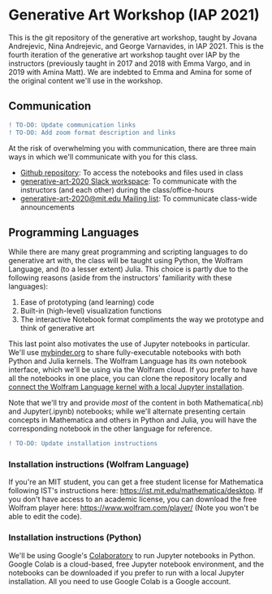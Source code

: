 # Generative Art Workshop (IAP 2021)
This is the git repository of the generative art workshop, taught by Jovana Andrejevic, Nina Andrejevic, and George Varnavides, in IAP 2021. This is the fourth iteration of the generative art workshop taught over IAP by the instructors (previously taught in 2017 and 2018 with Emma Vargo, and in 2019 with Amina Matt). We are indebted to Emma and Amina for some of the original content we'll use in the workshop.

## Communication
```diff
! TO-DO: Update communication links
! TO-DO: Add zoom format description and links
```
At the risk of overwhelming you with communication, there are three main ways in which we'll communicate with you for this class.
* [Github repository](https://github.com/gvarnavi/generative-art-iap): To access the notebooks and files used in class
* [generative-art-2020 Slack workspace](https://join.slack.com/t/generative-art-2020/shared_invite/enQtOTA0ODUzNzg4OTk4LWQwODgwYjQ4MzlhNjRlOTk0YjU1NzllYjk1MTZhNzk1N2JkOWI1MzM1ODZmMDkxMzM1YzQwM2JkMTZjYTE5NzE): To communicate with the instructors (and each other) during the class/office-hours
* [generative-art-2020@mit.edu Mailing list](https://groups.mit.edu/webmoira/list/generative-art-2020): To communicate class-wide announcements

## Programming Languages
While there are many great programming and scripting languages to do generative art with, the class will be taught using Python, the Wolfram Language, and (to a lesser extent) Julia. This choice is partly due to the following reasons (aside from the instructors' familiarity with these languages):
1. Ease of prototyping (and learning) code
2. Built-in (high-level) visualization functions
3. The interactive Notebook format compliments the way we prototype and think of generative art

This last point also motivates the use of Jupyter notebooks in particular. We'll use [mybinder.org](https://mybinder.org/) to share fully-executable notebooks with both Python and Julia kernels. The Wolfram Language has its own notebook interface, which we'll be using via the Wolfram cloud. If you prefer to have all the notebooks in one place, you can clone the repository locally and [connect the Wolfram Language kernel with a local Jupyter installation](https://github.com/WolframResearch/WolframLanguageForJupyter).

Note that we'll try and provide *most* of the content in both Mathematica(.nb) and Jupyter(.ipynb) notebooks; while we'll alternate presenting certain concepts in Mathematica and others in Python and Julia, you will have the corresponding notebook in the other language for reference.

```diff
! TO-DO: Update installation instructions
```
### Installation instructions (Wolfram Language)
If you're an MIT student, you can get a free student license for Mathematica following IST's instructions here: https://ist.mit.edu/mathematica/desktop.
If you don't have access to an academic license, you can download the free Wolfram player here: https://www.wolfram.com/player/ (Note you won't be able to edit the code).

### Installation instructions (Python)
We'll be using Google's [Colaboratory](https://colab.research.google.com/notebooks/welcome.ipynb) to run Jupyter notebooks in Python. Google Colab is a cloud-based, free Jupyter notebook environment, and the notebooks can be downloaded if you prefer to run with a local Jupyter installation. All you need to use Google Colab is a Google account.
